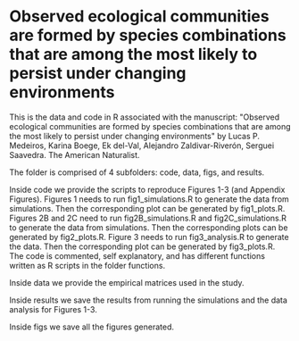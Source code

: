 # Observed ecological communities are formed by species combinations that are among the most likely to persist under changing environments

This is the data and code in R associated with the manuscript: "Observed ecological communities are formed by species combinations that are among the most likely to persist under changing environments" by Lucas P. Medeiros, Karina Boege, Ek del-Val, Alejandro Zaldivar-Riverón, Serguei Saavedra. The American Naturalist.

The folder is comprised of 4 subfolders: code, data, figs, and results.

Inside code we provide the scripts to reproduce Figures 1-3 (and Appendix Figures). Figures 1 needs to run fig1_simulations.R to generate the data from simulations. Then the corresponding plot can be generated by fig1_plots.R. Figures 2B and 2C need to run fig2B_simulations.R and fig2C_simulations.R to generate the data from simulations. Then the corresponding plots can be generated by fig2_plots.R. Figure 3 needs to run fig3_analysis.R to generate the data. Then the corresponding plot can be generated by fig3_plots.R. The code is commented, self explanatory, and has different functions written as R scripts in the folder functions.

Inside data we provide the empirical matrices used in the study.

Inside results we save the results from running the simulations and the data analysis for Figures 1-3.

Inside figs we save all the figures generated.
